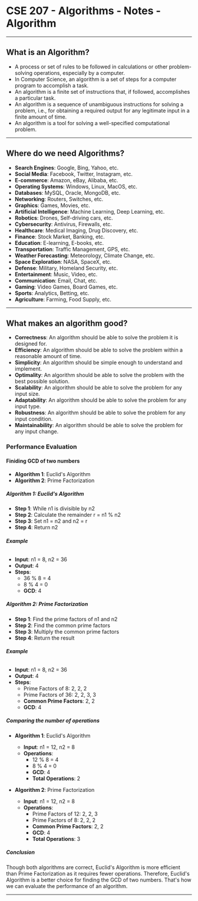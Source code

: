 # **CSE 207 - Algorithms - Notes - Algorithm**

---

## **What is an Algorithm?**

- A process or set of rules to be followed in calculations or other problem-solving operations, especially by a computer.
- In Computer Science, an algorithm is a set of steps for a computer program to accomplish a task.
- An algorithm is a finite set of instructions that, if followed, accomplishes a particular task.
- An algorithm is a sequence of unambiguous instructions for solving a problem, i.e., for obtaining a required output for any legitimate input in a finite amount of time.
- An algorithm is a tool for solving a well-specified computational problem.

---

## **Where do we need Algorithms?**

- **Search Engines**: Google, Bing, Yahoo, etc.
- **Social Media**: Facebook, Twitter, Instagram, etc.
- **E-commerce**: Amazon, eBay, Alibaba, etc.
- **Operating Systems**: Windows, Linux, MacOS, etc.
- **Databases**: MySQL, Oracle, MongoDB, etc.
- **Networking**: Routers, Switches, etc.
- **Graphics**: Games, Movies, etc.
- **Artificial Intelligence**: Machine Learning, Deep Learning, etc.
- **Robotics**: Drones, Self-driving cars, etc.
- **Cybersecurity**: Antivirus, Firewalls, etc.
- **Healthcare**: Medical Imaging, Drug Discovery, etc.
- **Finance**: Stock Market, Banking, etc.
- **Education**: E-learning, E-books, etc.
- **Transportation**: Traffic Management, GPS, etc.
- **Weather Forecasting**: Meteorology, Climate Change, etc.
- **Space Exploration**: NASA, SpaceX, etc.
- **Defense**: Military, Homeland Security, etc.
- **Entertainment**: Music, Video, etc.
- **Communication**: Email, Chat, etc.
- **Gaming**: Video Games, Board Games, etc.
- **Sports**: Analytics, Betting, etc.
- **Agriculture**: Farming, Food Supply, etc.

---

## **What makes an algorithm good?**

- **Correctness**: An algorithm should be able to solve the problem it is designed for.
- **Efficiency**: An algorithm should be able to solve the problem within a reasonable amount of time.
- **Simplicity**: An algorithm should be simple enough to understand and implement.
- **Optimality**: An algorithm should be able to solve the problem with the best possible solution.
- **Scalability**: An algorithm should be able to solve the problem for any input size.
- **Adaptability**: An algorithm should be able to solve the problem for any input type.
- **Robustness**: An algorithm should be able to solve the problem for any input condition.
- **Maintainability**: An algorithm should be able to solve the problem for any input change.

### **Performance Evaluation**

#### **Finiding GCD of two numbers**

- **Algorithm 1**: Euclid's Algorithm
- **Algorithm 2**: Prime Factorization

##### **Algorithm 1: Euclid's Algorithm**

- **Step 1**: While n1 is divisible by n2
- **Step 2**: Calculate the remainder r = n1 % n2
- **Step 3**: Set n1 = n2 and n2 = r
- **Step 4**: Return n2

###### **Example**

- **Input**: n1 = 8, n2 = 36
- **Output**: 4
- **Steps**:
  - 36 % 8 = 4
  - 8 % 4 = 0
  - **GCD**: 4

##### **Algorithm 2: Prime Factorization**

- **Step 1**: Find the prime factors of n1 and n2
- **Step 2**: Find the common prime factors
- **Step 3**: Multiply the common prime factors
- **Step 4**: Return the result

###### **Example**

- **Input**: n1 = 8, n2 = 36
- **Output**: 4
- **Steps**:
  - Prime Factors of 8: 2, 2, 2
  - Prime Factors of 36: 2, 2, 3, 3
  - **Common Prime Factors**: 2, 2
  - **GCD**: 4

##### **Comparing the number of operations**

- **Algorithm 1**: Euclid's Algorithm

  - **Input**: n1 = 12, n2 = 8
  - **Operations**:
    - 12 % 8 = 4
    - 8 % 4 = 0
    - **GCD**: 4
    - **Total Operations**: 2

- **Algorithm 2**: Prime Factorization

  - **Input**: n1 = 12, n2 = 8
  - **Operations**:
    - Prime Factors of 12: 2, 2, 3
    - Prime Factors of 8: 2, 2, 2
    - **Common Prime Factors**: 2, 2
    - **GCD**: 4
    - **Total Operations**: 3

##### **Conclusion**

Though both algorithms are correct, Euclid's Algorithm is more efficient than Prime Factorization as it requires fewer operations. Therefore, Euclid's Algorithm is a better choice for finding the GCD of two numbers. That's how we can evaluate the performance of an algorithm.

---

